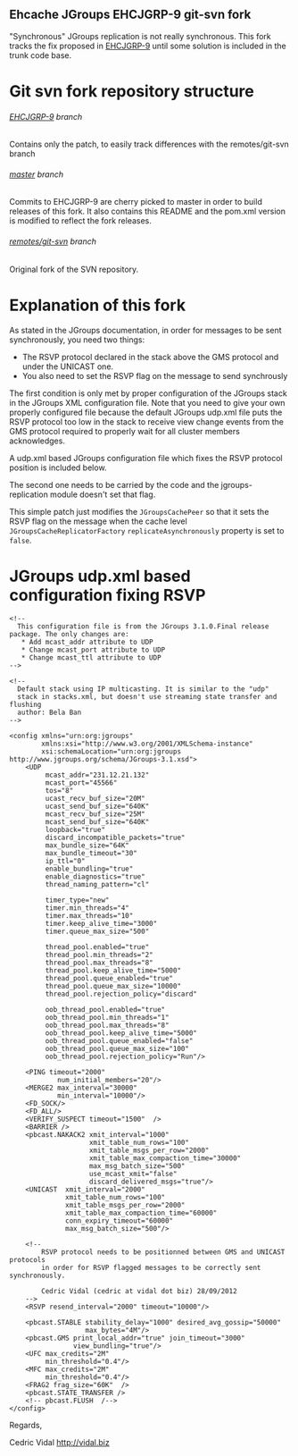Ehcache JGroups EHCJGRP-9 git-svn fork
--------------------------------------

"Synchronous" JGroups replication is not really synchronous. This fork tracks the fix proposed in [EHCJGRP-9](https://jira.terracotta.org/jira/browse/EHCJGRP-9) until some solution is included in the trunk code base.

# Git svn fork repository structure

###### [EHCJGRP-9](https://github.com/cedricvidal/ehcache-jgroupsreplication/tree/EHCJGRP-9) branch
Contains only the patch, to easily track differences with the remotes/git-svn branch

###### [master](https://github.com/cedricvidal/ehcache-jgroupsreplication/tree/master) branch
Commits to EHCJGRP-9 are cherry picked to master in order to build releases of this fork. It also contains this README and the pom.xml version is modified to reflect the fork releases.

###### [remotes/git-svn](https://github.com/cedricvidal/ehcache-jgroupsreplication/tree/remotes/git-svn) branch
Original fork of the SVN repository.

# Explanation of this fork

As stated in the JGroups documentation, in order for messages to be sent synchronously, you need two things:
- The RSVP protocol declared in the stack above the GMS protocol and under the UNICAST one.
- You also need to set the RSVP flag on the message to send synchrously

The first condition is only met by proper configuration of the JGroups stack in the JGroups XML configuration file. Note that you need to give your own properly configured file because the default JGroups udp.xml file puts the RSVP protocol too low in the stack to receive view change events from the GMS protocol required to properly wait for all cluster members acknowledges.

A udp.xml based JGroups configuration file which fixes the RSVP protocol position is included below.

The second one needs to be carried by the code and the jgroups-replication module doesn't set that flag.

This simple patch just modifies the `JGroupsCachePeer` so that it sets the RSVP flag on the message when the cache level `JGroupsCacheReplicatorFactory` `replicateAsynchronously` property is set to `false`.

# JGroups udp.xml based configuration fixing RSVP

	<!--
	  This configuration file is from the JGroups 3.1.0.Final release package. The only changes are:
	   * Add mcast_addr attribute to UDP
	   * Change mcast_port attribute to UDP
	   * Change mcast_ttl attribute to UDP
	-->

	<!--
	  Default stack using IP multicasting. It is similar to the "udp"
	  stack in stacks.xml, but doesn't use streaming state transfer and flushing
	  author: Bela Ban
	-->

	<config xmlns="urn:org:jgroups"
			xmlns:xsi="http://www.w3.org/2001/XMLSchema-instance"
			xsi:schemaLocation="urn:org:jgroups http://www.jgroups.org/schema/JGroups-3.1.xsd">
		<UDP
			 mcast_addr="231.12.21.132"
			 mcast_port="45566"
			 tos="8"
			 ucast_recv_buf_size="20M"
			 ucast_send_buf_size="640K"
			 mcast_recv_buf_size="25M"
			 mcast_send_buf_size="640K"
			 loopback="true"
			 discard_incompatible_packets="true"
			 max_bundle_size="64K"
			 max_bundle_timeout="30"
			 ip_ttl="0"
			 enable_bundling="true"
			 enable_diagnostics="true"
			 thread_naming_pattern="cl"

			 timer_type="new"
			 timer.min_threads="4"
			 timer.max_threads="10"
			 timer.keep_alive_time="3000"
			 timer.queue_max_size="500"

			 thread_pool.enabled="true"
			 thread_pool.min_threads="2"
			 thread_pool.max_threads="8"
			 thread_pool.keep_alive_time="5000"
			 thread_pool.queue_enabled="true"
			 thread_pool.queue_max_size="10000"
			 thread_pool.rejection_policy="discard"

			 oob_thread_pool.enabled="true"
			 oob_thread_pool.min_threads="1"
			 oob_thread_pool.max_threads="8"
			 oob_thread_pool.keep_alive_time="5000"
			 oob_thread_pool.queue_enabled="false"
			 oob_thread_pool.queue_max_size="100"
			 oob_thread_pool.rejection_policy="Run"/>

		<PING timeout="2000"
				num_initial_members="20"/>
		<MERGE2 max_interval="30000"
				min_interval="10000"/>
		<FD_SOCK/>
		<FD_ALL/>
		<VERIFY_SUSPECT timeout="1500"  />
		<BARRIER />
		<pbcast.NAKACK2 xmit_interval="1000"
						xmit_table_num_rows="100"
						xmit_table_msgs_per_row="2000"
						xmit_table_max_compaction_time="30000"
						max_msg_batch_size="500"
						use_mcast_xmit="false"
						discard_delivered_msgs="true"/>
		<UNICAST  xmit_interval="2000"
				  xmit_table_num_rows="100"
				  xmit_table_msgs_per_row="2000"
				  xmit_table_max_compaction_time="60000"
				  conn_expiry_timeout="60000"
				  max_msg_batch_size="500"/>

		<!--
			RSVP protocol needs to be positionned between GMS and UNICAST protocols
			in order for RSVP flagged messages to be correctly sent synchronously.
			
			Cedric Vidal (cedric at vidal dot biz) 28/09/2012
		-->
		<RSVP resend_interval="2000" timeout="10000"/>

		<pbcast.STABLE stability_delay="1000" desired_avg_gossip="50000"
					   max_bytes="4M"/>
		<pbcast.GMS print_local_addr="true" join_timeout="3000"
					view_bundling="true"/>
		<UFC max_credits="2M"
			 min_threshold="0.4"/>
		<MFC max_credits="2M"
			 min_threshold="0.4"/>
		<FRAG2 frag_size="60K"  />
		<pbcast.STATE_TRANSFER />
		<!-- pbcast.FLUSH  /-->
	</config>

Regards,

Cedric Vidal
http://vidal.biz
